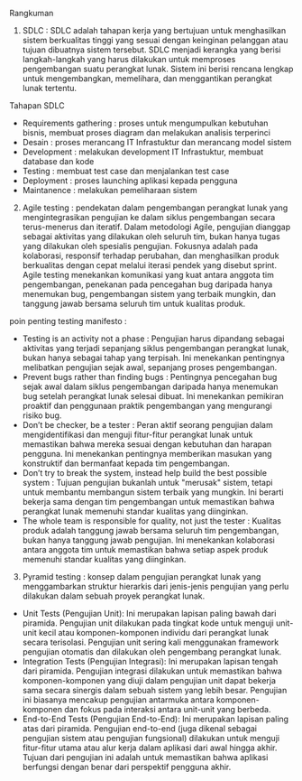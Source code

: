 Rangkuman

1. SDLC : SDLC adalah tahapan kerja yang bertujuan untuk menghasilkan sistem berkualitas tinggi yang sesuai dengan keinginan pelanggan atau tujuan dibuatnya sistem tersebut. SDLC menjadi kerangka yang berisi langkah-langkah yang harus dilakukan untuk memproses pengembangan suatu perangkat lunak. Sistem ini berisi rencana lengkap untuk mengembangkan, memelihara, dan menggantikan perangkat lunak tertentu.

Tahapan SDLC

- Requirements gathering : proses untuk mengumpulkan kebutuhan bisnis, membuat proses diagram dan melakukan analisis terperinci
- Desain : proses merancang IT Infrastuktur dan merancang model sistem
- Development : melakukan development IT Infrastuktur, membuat database dan kode
- Testing : membuat test case dan menjalankan test case
- Deployment : proses launching aplikasi kepada pengguna
- Maintanence : melakukan pemeliharaan sistem

2. Agile testing : pendekatan dalam pengembangan perangkat lunak yang mengintegrasikan pengujian ke dalam siklus pengembangan secara terus-menerus dan iteratif. Dalam metodologi Agile, pengujian dianggap sebagai aktivitas yang dilakukan oleh seluruh tim, bukan hanya tugas yang dilakukan oleh spesialis pengujian. Fokusnya adalah pada kolaborasi, responsif terhadap perubahan, dan menghasilkan produk berkualitas dengan cepat melalui iterasi pendek yang disebut sprint. Agile testing menekankan komunikasi yang kuat antara anggota tim pengembangan, penekanan pada pencegahan bug daripada hanya menemukan bug, pengembangan sistem yang terbaik mungkin, dan tanggung jawab bersama seluruh tim untuk kualitas produk.

poin penting testing manifesto :

- Testing is an activity not a phase : Pengujian harus dipandang sebagai aktivitas yang terjadi sepanjang siklus pengembangan perangkat lunak, bukan hanya sebagai tahap yang terpisah. Ini menekankan pentingnya melibatkan pengujian sejak awal, sepanjang proses pengembangan.
- Prevent bugs rather than finding bugs : Pentingnya pencegahan bug sejak awal dalam siklus pengembangan daripada hanya menemukan bug setelah perangkat lunak selesai dibuat. Ini menekankan pemikiran proaktif dan penggunaan praktik pengembangan yang mengurangi risiko bug.
- Don’t be checker, be a tester : Peran aktif seorang pengujian dalam mengidentifikasi dan menguji fitur-fitur perangkat lunak untuk memastikan bahwa mereka sesuai dengan kebutuhan dan harapan pengguna. Ini menekankan pentingnya memberikan masukan yang konstruktif dan bermanfaat kepada tim pengembangan.
- Don’t try to break the system, instead help build the best possible system : Tujuan pengujian bukanlah untuk "merusak" sistem, tetapi untuk membantu membangun sistem terbaik yang mungkin. Ini berarti bekerja sama dengan tim pengembangan untuk memastikan bahwa perangkat lunak memenuhi standar kualitas yang diinginkan.
- The whole team is responsible for quality, not just the tester : Kualitas produk adalah tanggung jawab bersama seluruh tim pengembangan, bukan hanya tanggung jawab pengujian. Ini menekankan kolaborasi antara anggota tim untuk memastikan bahwa setiap aspek produk memenuhi standar kualitas yang diinginkan.

3. Pyramid testing : konsep dalam pengujian perangkat lunak yang menggambarkan struktur hierarkis dari jenis-jenis pengujian yang perlu dilakukan dalam sebuah proyek perangkat lunak.

- Unit Tests (Pengujian Unit): Ini merupakan lapisan paling bawah dari piramida. Pengujian unit dilakukan pada tingkat kode untuk menguji unit-unit kecil atau komponen-komponen individu dari perangkat lunak secara terisolasi. Pengujian unit sering kali menggunakan framework pengujian otomatis dan dilakukan oleh pengembang perangkat lunak.
- Integration Tests (Pengujian Integrasi): Ini merupakan lapisan tengah dari piramida. Pengujian integrasi dilakukan untuk memastikan bahwa komponen-komponen yang diuji dalam pengujian unit dapat bekerja sama secara sinergis dalam sebuah sistem yang lebih besar. Pengujian ini biasanya mencakup pengujian antarmuka antara komponen-komponen dan fokus pada interaksi antara unit-unit yang berbeda.
- End-to-End Tests (Pengujian End-to-End): Ini merupakan lapisan paling atas dari piramida. Pengujian end-to-end (juga dikenal sebagai pengujian sistem atau pengujian fungsional) dilakukan untuk menguji fitur-fitur utama atau alur kerja dalam aplikasi dari awal hingga akhir. Tujuan dari pengujian ini adalah untuk memastikan bahwa aplikasi berfungsi dengan benar dari perspektif pengguna akhir.
